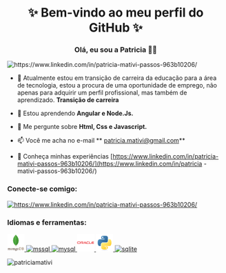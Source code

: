 <h1 align="center">✨ Bem-vindo ao meu perfil do GitHub ✨</h1>
<h3 align="center">Olá, eu sou a Patricia 👩‍💻 </h3>

<img src="linkedin.png" alt="https://www.linkedin.com/in/patricia-mativi-passos-963b10206/">



- 🔭 Atualmente estou em transição de carreira da educação para a área de tecnologia, estou a procura de uma oportunidade de emprego, não apenas para adquirir um perfil profissional, mas também de aprendizado. **Transição de carreira**

- 🌱 Estou aprendendo **Angular e Node.Js.**

- 💬 Me pergunte sobre **Html, Css e Javascript.**

- 📫 Você me acha no e-mail ** patricia.mativi@gmail.com**

- 📄 Conheça minhas experiências [https://www.linkedin.com/in/patricia-mativi-passos-963b10206/](https://www.linkedin.com/in/patricia -mativi-passos-963b10206/)

<h3 align="left">Conecte-se comigo:</h3>
<p align="left">
<a href="https://linkedin.com/in/https:/ /www.linkedin.com/in/patricia-mativi-passos-963b10206/" target="blank"><img align="center" src="https://raw.githubusercontent.com/rahuldkjain/github-profile- readme-generator/master/src/images/icons/Social/linked-in-alt.svg" alt="https://www.linkedin.com/in/patricia-mativi-passos-963b10206/" height="30 " width="40" /></a>
</p>

<h3 align="left">Idiomas e ferramentas:</h3>
<p align="left"> <a href="https://www .mongodb.com/" target="_blank" rel="noreferrer"> <img src="https://raw.githubusercontent.com/devicons/devicon/master/icons/mongodb/mongodb-original-wordmark.svg" alt="mongodb" width="40" height="40"/> </a> <a href="https://www.microsoft.com/en-us/sql-server" target="_blank" rel ="noreferrer"> <img src="https://www.svgrepo.com/show/303229/microsoft-sql-server-logo.svg" alt="mssql" width="40" height="40"/ > </a> <a href="https://www.mysql.com/" target="_blank" rel="noreferrer"> <img src="https://raw.githubusercontent.com/devicons/devicon /master/icons/mysql/mysql-original-wordmark.svg" alt="mysql" width="40" height="40"/> </a> <a href="https://www.oracle.com /" target="_blank" rel="noreferrer"> <img src="https://raw.githubusercontent.com/devicons/devicon/master/icons/oracle/oracle-original.svg" alt="oracle" largura ="40" height="40"/> </a> <a href="https://www.python.org" target="_blank" rel="noreferrer"> <img src="https://raw.githubusercontent.com/devicons/devicon/master/icons/python/python-original.svg" alt="python" largura ="40" height="40"/> </a> <a href="https://www.sqlite.org/" target="_blank" rel="noreferrer"> <img src="https:/ /www.vectorlogo.zone/logos/sqlite/sqlite-icon.svg" alt="sqlite" width="40" height="40"/> </a> </p>

<p><img align=" center" src="https://github-readme-stats.vercel.app/api/top-langs?username=patriciamativi&show_icons=true&locale=en&layout=compact" alt="patriciamativi" /></p>
